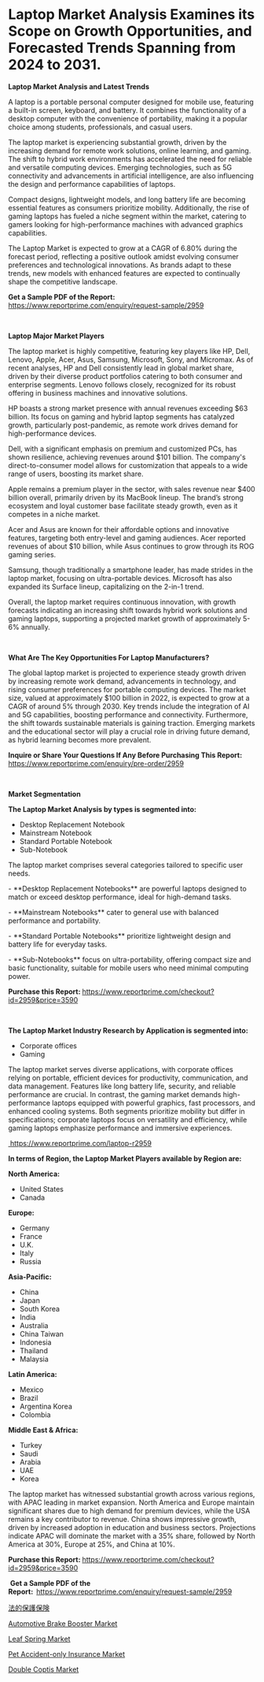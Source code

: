 <p><h1>Laptop Market Analysis Examines its Scope on Growth Opportunities, and Forecasted Trends Spanning from 2024 to 2031.</h1></p><p><strong>Laptop Market Analysis and Latest Trends</strong></p>
<p><p>A laptop is a portable personal computer designed for mobile use, featuring a built-in screen, keyboard, and battery. It combines the functionality of a desktop computer with the convenience of portability, making it a popular choice among students, professionals, and casual users.</p><p>The laptop market is experiencing substantial growth, driven by the increasing demand for remote work solutions, online learning, and gaming. The shift to hybrid work environments has accelerated the need for reliable and versatile computing devices. Emerging technologies, such as 5G connectivity and advancements in artificial intelligence, are also influencing the design and performance capabilities of laptops. </p><p>Compact designs, lightweight models, and long battery life are becoming essential features as consumers prioritize mobility. Additionally, the rise of gaming laptops has fueled a niche segment within the market, catering to gamers looking for high-performance machines with advanced graphics capabilities. </p><p>The Laptop Market is expected to grow at a CAGR of 6.80% during the forecast period, reflecting a positive outlook amidst evolving consumer preferences and technological innovations. As brands adapt to these trends, new models with enhanced features are expected to continually shape the competitive landscape.</p></p>
<p><strong>Get a Sample PDF of the Report:&nbsp;</strong> <a href="https://www.reportprime.com/enquiry/request-sample/2959">https://www.reportprime.com/enquiry/request-sample/2959</a></p>
<p>&nbsp;</p>
<p><strong>Laptop Major Market Players</strong></p>
<p><p>The laptop market is highly competitive, featuring key players like HP, Dell, Lenovo, Apple, Acer, Asus, Samsung, Microsoft, Sony, and Micromax. As of recent analyses, HP and Dell consistently lead in global market share, driven by their diverse product portfolios catering to both consumer and enterprise segments. Lenovo follows closely, recognized for its robust offering in business machines and innovative solutions.</p><p>HP boasts a strong market presence with annual revenues exceeding $63 billion. Its focus on gaming and hybrid laptop segments has catalyzed growth, particularly post-pandemic, as remote work drives demand for high-performance devices.</p><p>Dell, with a significant emphasis on premium and customized PCs, has shown resilience, achieving revenues around $101 billion. The company's direct-to-consumer model allows for customization that appeals to a wide range of users, boosting its market share.</p><p>Apple remains a premium player in the sector, with sales revenue near $400 billion overall, primarily driven by its MacBook lineup. The brand’s strong ecosystem and loyal customer base facilitate steady growth, even as it competes in a niche market.</p><p>Acer and Asus are known for their affordable options and innovative features, targeting both entry-level and gaming audiences. Acer reported revenues of about $10 billion, while Asus continues to grow through its ROG gaming series.</p><p>Samsung, though traditionally a smartphone leader, has made strides in the laptop market, focusing on ultra-portable devices. Microsoft has also expanded its Surface lineup, capitalizing on the 2-in-1 trend.</p><p>Overall, the laptop market requires continuous innovation, with growth forecasts indicating an increasing shift towards hybrid work solutions and gaming laptops, supporting a projected market growth of approximately 5-6% annually.</p></p>
<p>&nbsp;</p>
<p><strong>What Are The Key Opportunities For Laptop Manufacturers?</strong></p>
<p><p>The global laptop market is projected to experience steady growth driven by increasing remote work demand, advancements in technology, and rising consumer preferences for portable computing devices. The market size, valued at approximately $100 billion in 2022, is expected to grow at a CAGR of around 5% through 2030. Key trends include the integration of AI and 5G capabilities, boosting performance and connectivity. Furthermore, the shift towards sustainable materials is gaining traction. Emerging markets and the educational sector will play a crucial role in driving future demand, as hybrid learning becomes more prevalent.</p></p>
<p><strong>Inquire or Share Your Questions If Any Before Purchasing This Report:</strong> <a href="https://www.reportprime.com/enquiry/pre-order/2959">https://www.reportprime.com/enquiry/pre-order/2959</a></p>
<p>&nbsp;</p>
<p><strong>Market Segmentation</strong></p>
<p><strong>The Laptop Market Analysis by types is segmented into:</strong></p>
<p><ul><li>Desktop Replacement Notebook</li><li>Mainstream Notebook</li><li>Standard Portable Notebook</li><li>Sub-Notebook</li></ul></p>
<p><p>The laptop market comprises several categories tailored to specific user needs. </p><p>- **Desktop Replacement Notebooks** are powerful laptops designed to match or exceed desktop performance, ideal for high-demand tasks. </p><p>- **Mainstream Notebooks** cater to general use with balanced performance and portability. </p><p>- **Standard Portable Notebooks** prioritize lightweight design and battery life for everyday tasks. </p><p>- **Sub-Notebooks** focus on ultra-portability, offering compact size and basic functionality, suitable for mobile users who need minimal computing power.</p></p>
<p><strong>Purchase this Report:&nbsp;</strong><a href="https://www.reportprime.com/checkout?id=2959&price=3590">https://www.reportprime.com/checkout?id=2959&price=3590</a></p>
<p>&nbsp;</p>
<p><strong>The Laptop Market Industry Research by Application is segmented into:</strong></p>
<p><ul><li>Corporate offices</li><li>Gaming</li></ul></p>
<p><p>The laptop market serves diverse applications, with corporate offices relying on portable, efficient devices for productivity, communication, and data management. Features like long battery life, security, and reliable performance are crucial. In contrast, the gaming market demands high-performance laptops equipped with powerful graphics, fast processors, and enhanced cooling systems. Both segments prioritize mobility but differ in specifications; corporate laptops focus on versatility and efficiency, while gaming laptops emphasize performance and immersive experiences.</p></p>
<p><a href="https://www.reportprime.com/laptop-r2959">&nbsp;https://www.reportprime.com/laptop-r2959</a></p>
<p><strong>In terms of Region, the Laptop Market Players available by Region are:</strong></p>
<p>
    <p> <strong> North America: </strong>
        <ul>
            <li>United States</li>
            <li>Canada</li>
        </ul>
        </p> 
    <p> <strong> Europe: </strong>
        <ul>
            <li>Germany</li>
            <li>France</li>
            <li>U.K.</li>
            <li>Italy</li>
            <li>Russia</li>
        </ul>
        </p> 
    <p> <strong> Asia-Pacific: </strong>
        <ul>
            <li>China</li>
            <li>Japan</li>
            <li>South Korea</li>
            <li>India</li>
            <li>Australia</li>
            <li>China Taiwan</li>
            <li>Indonesia</li>
            <li>Thailand</li>
            <li>Malaysia</li>
        </ul>
        </p> 
    <p> <strong> Latin America: </strong>
        <ul>
            <li>Mexico</li>
            <li>Brazil</li>
            <li>Argentina Korea</li>
            <li>Colombia</li>
        </ul>
        </p> 
    <p> <strong> Middle East & Africa: </strong>
        <ul>
            <li>Turkey</li>
            <li>Saudi</li>
            <li>Arabia</li>
            <li>UAE</li>
            <li>Korea</li>
        </ul>
    </p>
    </p>
<p><p>The laptop market has witnessed substantial growth across various regions, with APAC leading in market expansion. North America and Europe maintain significant shares due to high demand for premium devices, while the USA remains a key contributor to revenue. China shows impressive growth, driven by increased adoption in education and business sectors. Projections indicate APAC will dominate the market with a 35% share, followed by North America at 30%, Europe at 25%, and China at 10%.</p></p>
<p><strong>Purchase this Report: </strong><a href="https://www.reportprime.com/checkout?id=2959&price=3590">https://www.reportprime.com/checkout?id=2959&price=3590</a></p>
<p>&nbsp;<strong>Get a Sample PDF of the Report:&nbsp;&nbsp;</strong><a href="https://www.reportprime.com/enquiry/request-sample/2959">https://www.reportprime.com/enquiry/request-sample/2959</a></p>
<p><strong></strong></p>
<p><p><a href="https://medium.com/@vivakuvalis2005/%E6%9C%AA%E6%9D%A5%E3%82%92%E6%8F%8F%E3%81%8F-%E3%82%B0%E3%83%AD%E3%83%BC%E3%83%90%E3%83%AB%E6%B3%95%E7%9A%84%E4%BF%9D%E8%AD%B7%E4%BF%9D%E9%99%BA%E5%B8%82%E5%A0%B4%E3%81%AE%E5%8C%85%E6%8B%AC%E7%9A%84%E5%88%86%E6%9E%90-2024-2031-a9828551e683">法的保護保険</a></p><p><a href="https://www.linkedin.com/pulse/automotive-brake-booster-market-segmentation-geographical-hgnhc?trackingId=2ehBi7pHSO%2B31dOggH0ChQ%3D%3D">Automotive Brake Booster Market</a></p><p><a href="https://www.linkedin.com/pulse/global-leaf-spring-industry-analysis-share-growth-trends-forecast-eg6vc?trackingId=yUOVdBdSRteI0salCBkm2A%3D%3D">Leaf Spring Market</a></p><p><a href="https://issuu.com/reportprime-2/docs/pet-accident-only-insurance-market-_68a0af4cb6f3c3">Pet Accident-only Insurance Market</a></p><p><a href="https://medium.com/@eloisadavis25/double-coptis-market-trends-and-market-growth-outlook-2024-2031-3bd0fe0715bf">Double Coptis Market</a></p></p>